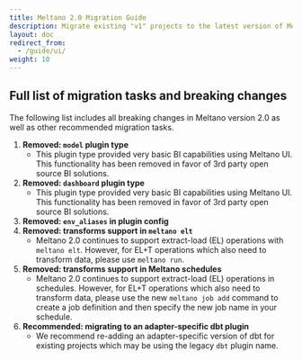 ```yaml
---
title: Meltano 2.0 Migration Guide
description: Migrate existing "v1" projects to the latest version of Meltano
layout: doc
redirect_from:
  - /guide/ui/
weight: 10
---
```


## Full list of migration tasks and breaking changes

The following list includes all breaking changes in Meltano version 2.0 as well as other recommended migration tasks.

1. **Removed: `model` plugin type**
   - This plugin type provided very basic BI capabilities using Meltano UI. This functionality has been removed in favor of 3rd party open source BI solutions.
1. **Removed: `dashboard` plugin type**
   - This plugin type provided very basic BI capabilities using Meltano UI. This functionality has been removed in favor of 3rd party open source BI solutions.
1. **Removed: `env_aliases` in plugin config**
1. **Removed: transforms support in `meltano elt`**
   - Meltano 2.0 continues to support extract-load (EL) operations with `meltano elt`. However, for EL+T operations which also need to transform data, please use `meltano run`.
1. **Removed: transforms support in Meltano schedules**
   - Meltano 2.0 continues to support extract-load (EL) operations in schedules. However, for EL+T operations which also need to transform data, please use the new `meltano job add` command to create a job definition and then specify the new job name in your schedule.
1. **Recommended: migrating to an adapter-specific dbt plugin**
   - We recommend re-adding an adapter-specific version of dbt for existing projects which may be using the legacy `dbt` plugin name.
